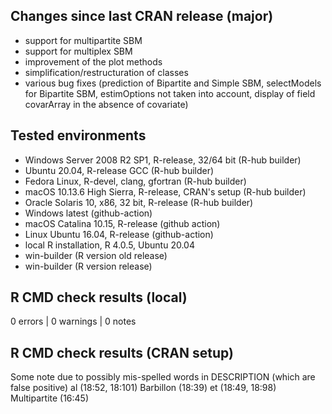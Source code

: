 
## Changes since last CRAN release (major)


* support for multipartite SBM
* support for multiplex SBM
* improvement of the plot methods
* simplification/restructuration of classes
* various bug fixes (prediction of Bipartite and Simple SBM, selectModels for Bipartite SBM, estimOptions not taken into account,  display of field covarArray in the absence of covariate)

## Tested environments

* Windows Server 2008 R2 SP1, R-release, 32/64 bit (R-hub builder)
* Ubuntu 20.04, R-release GCC (R-hub builder)
* Fedora Linux, R-devel, clang, gfortran (R-hub builder)
* macOS 10.13.6 High Sierra, R-release, CRAN's setup (R-hub builder)
* Oracle Solaris 10, x86, 32 bit, R-release  (R-hub builder)
* Windows latest (github-action)
* macOS Catalina 10.15, R-release (github action)
* Linux Ubuntu 16.04, R-release (github-action)
* local R installation, R 4.0.5, Ubuntu 20.04
* win-builder (R version old release)
* win-builder (R version release)

## R CMD check results (local)

0 errors | 0 warnings | 0 notes

## R CMD check results (CRAN setup)

Some note due to possibly mis-spelled words in DESCRIPTION (which are false positive)
  al (18:52, 18:101)
  Barbillon (18:39)
  et (18:49, 18:98)
  Multipartite (16:45)
  
